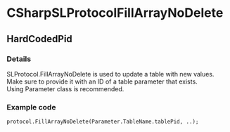 ﻿---  
uid: Validator_3_10_3  
---

# CSharpSLProtocolFillArrayNoDelete

## HardCodedPid

### Details

SLProtocol.FillArrayNoDelete is used to update a table with new values.  
Make sure to provide it with an ID of a table parameter that exists.  
Using Parameter class is recommended.

### Example code

```xml
protocol.FillArrayNoDelete(Parameter.TableName.tablePid, ..);
```

